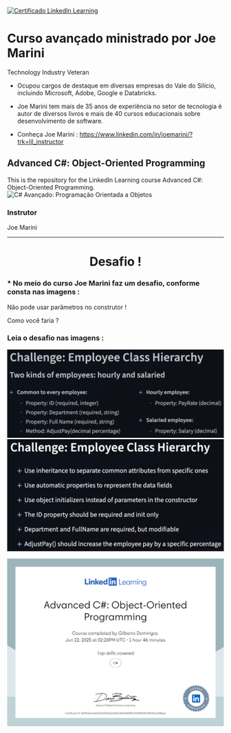 [![Certificado LinkedIn Learning](https://img.shields.io/badge/LinkedIn%20Learning-C%23%20Avançado-blue?logo=linkedin&style=for-the-badge)](https://www.linkedin.com/learning/)

# Curso avançado ministrado por Joe Marini
Technology Industry Veteran

- Ocupou cargos de destaque em diversas empresas do Vale do Silício, incluindo Microsoft, Adobe, Google e Databricks.

- Joe Marini tem mais de 35 anos de experiência no setor de tecnologia é autor de diversos livros e mais de 40 cursos educacionais sobre desenvolvimento de software.

- Conheça Joe Marini : https://www.linkedin.com/in/joemarini/?trk=lil_instructor


## Advanced C#: Object-Oriented Programming
This is the repository for the LinkedIn Learning course Advanced C#: Object-Oriented Programming. 
![C# Avançado: Programação Orientada a Objetos][lil-thumbnail-url]

### Instrutor

Joe Marini


[lil-course-url]: https://www.linkedin.com/learning/advanced-c-sharp-object-oriented-programming
[lil-thumbnail-url]: https://media.licdn.com/dms/image/D560DAQFEKONg7FNiDw/learning-public-crop_675_1200/0/1696534679389?e=2147483647&v=beta&t=3gmbZp31_rWONSurpbxaSgCAABJd1QUvGrwfY3eebTA

[lil-course-url]: https://www.linkedin.com/learning/
[lil-thumbnail-url]: http://

*** 
<h1 align="center">Desafio ! </h1>

### * No meio do curso Joe Marini faz um desafio, conforme consta nas imagens :

 Não pode usar parâmetros no construtor !

Como você faria ?

### Leia o desafio nas imagens :

  <img src="Assets/desafio.png" width="800" alt="desafio do projeto"><br/>
  <img src="Assets/desafio-comp.png" width="800" alt="desafio do projeto">


<img src="Assets/certificate.png" width="1000" alt="Logo do Projeto">
